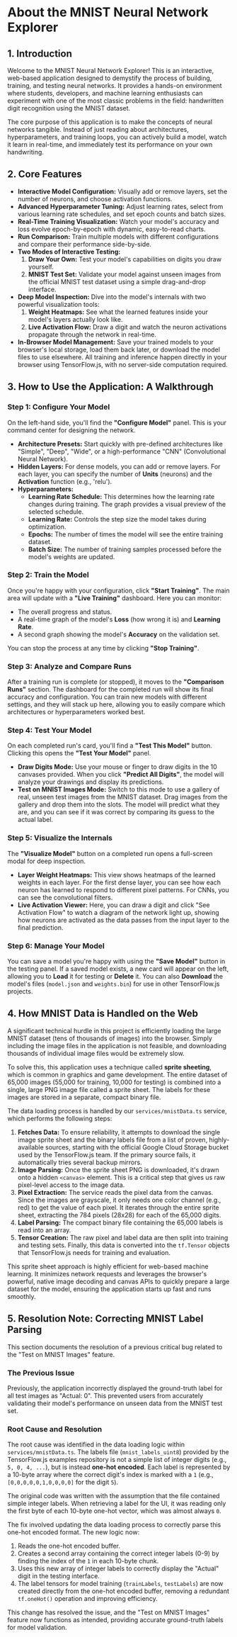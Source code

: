 # About the MNIST Neural Network Explorer

## 1. Introduction

Welcome to the MNIST Neural Network Explorer! This is an interactive, web-based application designed to demystify the process of building, training, and testing neural networks. It provides a hands-on environment where students, developers, and machine learning enthusiasts can experiment with one of the most classic problems in the field: handwritten digit recognition using the MNIST dataset.

The core purpose of this application is to make the concepts of neural networks tangible. Instead of just reading about architectures, hyperparameters, and training loops, you can actively build a model, watch it learn in real-time, and immediately test its performance on your own handwriting.

## 2. Core Features

- **Interactive Model Configuration:** Visually add or remove layers, set the number of neurons, and choose activation functions.
- **Advanced Hyperparameter Tuning:** Adjust learning rates, select from various learning rate schedules, and set epoch counts and batch sizes.
- **Real-Time Training Visualization:** Watch your model's accuracy and loss evolve epoch-by-epoch with dynamic, easy-to-read charts.
- **Run Comparison:** Train multiple models with different configurations and compare their performance side-by-side.
- **Two Modes of Interactive Testing:**
    1.  **Draw Your Own:** Test your model's capabilities on digits you draw yourself.
    2.  **MNIST Test Set:** Validate your model against unseen images from the official MNIST test dataset using a simple drag-and-drop interface.
- **Deep Model Inspection:** Dive into the model's internals with two powerful visualization tools:
    1.  **Weight Heatmaps:** See what the learned features inside your model's layers actually look like.
    2.  **Live Activation Flow:** Draw a digit and watch the neuron activations propagate through the network in real-time.
- **In-Browser Model Management:** Save your trained models to your browser's local storage, load them back later, or download the model files to use elsewhere. All training and inference happen directly in your browser using TensorFlow.js, with no server-side computation required.

## 3. How to Use the Application: A Walkthrough

### Step 1: Configure Your Model
On the left-hand side, you'll find the **"Configure Model"** panel. This is your command center for designing the network.

- **Architecture Presets:** Start quickly with pre-defined architectures like "Simple", "Deep", "Wide", or a high-performance "CNN" (Convolutional Neural Network).
- **Hidden Layers:** For dense models, you can add or remove layers. For each layer, you can specify the number of **Units** (neurons) and the **Activation** function (e.g., 'relu').
- **Hyperparameters:**
    - **Learning Rate Schedule:** This determines how the learning rate changes during training. The graph provides a visual preview of the selected schedule.
    - **Learning Rate:** Controls the step size the model takes during optimization.
    - **Epochs:** The number of times the model will see the entire training dataset.
    - **Batch Size:** The number of training samples processed before the model's weights are updated.

### Step 2: Train the Model
Once you're happy with your configuration, click **"Start Training"**. The main area will update with a **"Live Training"** dashboard. Here you can monitor:
- The overall progress and status.
- A real-time graph of the model's **Loss** (how wrong it is) and **Learning Rate**.
- A second graph showing the model's **Accuracy** on the validation set.

You can stop the process at any time by clicking **"Stop Training"**.

### Step 3: Analyze and Compare Runs
After a training run is complete (or stopped), it moves to the **"Comparison Runs"** section. The dashboard for the completed run will show its final accuracy and configuration. You can train new models with different settings, and they will stack up here, allowing you to easily compare which architectures or hyperparameters worked best.

### Step 4: Test Your Model
On each completed run's card, you'll find a **"Test This Model"** button. Clicking this opens the **"Test Your Model"** panel.

- **Draw Digits Mode:** Use your mouse or finger to draw digits in the 10 canvases provided. When you click **"Predict All Digits"**, the model will analyze your drawings and display its predictions.
- **Test on MNIST Images Mode:** Switch to this mode to use a gallery of real, unseen test images from the MNIST dataset. Drag images from the gallery and drop them into the slots. The model will predict what they are, and you can see if it was correct by comparing its guess to the actual label.

### Step 5: Visualize the Internals
The **"Visualize Model"** button on a completed run opens a full-screen modal for deep inspection.
- **Layer Weight Heatmaps:** This view shows heatmaps of the learned weights in each layer. For the first dense layer, you can see how each neuron has learned to respond to different pixel patterns. For CNNs, you can see the convolutional filters.
- **Live Activation Viewer:** Here, you can draw a digit and click "See Activation Flow" to watch a diagram of the network light up, showing how neurons are activated as the data passes from the input layer to the final prediction.

### Step 6: Manage Your Model
You can save a model you're happy with using the **"Save Model"** button in the testing panel. If a saved model exists, a new card will appear on the left, allowing you to **Load** it for testing or **Delete** it. You can also **Download** the model's files (`model.json` and `weights.bin`) for use in other TensorFlow.js projects.

## 4. How MNIST Data is Handled on the Web

A significant technical hurdle in this project is efficiently loading the large MNIST dataset (tens of thousands of images) into the browser. Simply including the image files in the application is not feasible, and downloading thousands of individual image files would be extremely slow.

To solve this, this application uses a technique called **sprite sheeting**, which is common in graphics and game development. The entire dataset of 65,000 images (55,000 for training, 10,000 for testing) is combined into a single, large PNG image file called a sprite sheet. The labels for these images are stored in a separate, compact binary file.

The data loading process is handled by our `services/mnistData.ts` service, which performs the following steps:
1.  **Fetches Data:** To ensure reliability, it attempts to download the single image sprite sheet and the binary labels file from a list of proven, highly-available sources, starting with the official Google Cloud Storage bucket used by the TensorFlow.js team. If the primary source fails, it automatically tries several backup mirrors.
2.  **Image Parsing:** Once the sprite sheet PNG is downloaded, it's drawn onto a hidden `<canvas>` element. This is a critical step that gives us raw pixel-level access to the image data.
3.  **Pixel Extraction:** The service reads the pixel data from the canvas. Since the images are grayscale, it only needs one color channel (e.g., red) to get the value of each pixel. It iterates through the entire sprite sheet, extracting the 784 pixels (28x28) for each of the 65,000 digits.
4.  **Label Parsing:** The compact binary file containing the 65,000 labels is read into an array.
5.  **Tensor Creation:** The raw pixel and label data are then split into training and testing sets. Finally, this data is converted into the `tf.Tensor` objects that TensorFlow.js needs for training and evaluation.

This sprite sheet approach is highly efficient for web-based machine learning. It minimizes network requests and leverages the browser's powerful, native image decoding and canvas APIs to quickly prepare a large dataset for the model, ensuring the application starts up fast and runs smoothly.

## 5. Resolution Note: Correcting MNIST Label Parsing

This section documents the resolution of a previous critical bug related to the "Test on MNIST Images" feature.

### The Previous Issue

Previously, the application incorrectly displayed the ground-truth label for all test images as "Actual: 0". This prevented users from accurately validating their model's performance on unseen data from the MNIST test set.

### Root Cause and Resolution

The root cause was identified in the data loading logic within `services/mnistData.ts`. The labels file (`mnist_labels_uint8`) provided by the TensorFlow.js examples repository is not a simple list of integer digits (e.g., `5, 0, 4, ...`), but is instead **one-hot encoded**. Each label is represented by a 10-byte array where the correct digit's index is marked with a `1` (e.g., `[0,0,0,0,0,1,0,0,0,0]` for the digit `5`).

The original code was written with the assumption that the file contained simple integer labels. When retrieving a label for the UI, it was reading only the first byte of each 10-byte one-hot vector, which was almost always `0`.

The fix involved updating the data loading process to correctly parse this one-hot encoded format. The new logic now:
1.  Reads the one-hot encoded buffer.
2.  Creates a second array containing the correct integer labels (0-9) by finding the index of the `1` in each 10-byte chunk.
3.  Uses this new array of integer labels to correctly display the "Actual" digit in the testing interface.
4.  The label tensors for model training (`trainLabels`, `testLabels`) are now created directly from the one-hot encoded buffer, removing a redundant `tf.oneHot()` operation and improving efficiency.

This change has resolved the issue, and the "Test on MNIST Images" feature now functions as intended, providing accurate ground-truth labels for model validation.